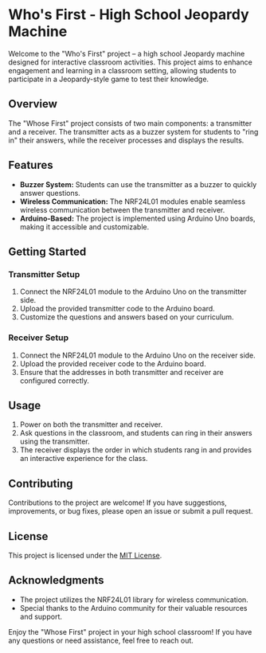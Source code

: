 # Who's First - High School Jeopardy Machine

Welcome to the "Who's First" project – a high school Jeopardy machine designed for interactive classroom activities. This project aims to enhance engagement and learning in a classroom setting, allowing students to participate in a Jeopardy-style game to test their knowledge.

## Overview

The "Whose First" project consists of two main components: a transmitter and a receiver. The transmitter acts as a buzzer system for students to "ring in" their answers, while the receiver processes and displays the results.

## Features

- **Buzzer System:** Students can use the transmitter as a buzzer to quickly answer questions.
- **Wireless Communication:** The NRF24L01 modules enable seamless wireless communication between the transmitter and receiver.
- **Arduino-Based:** The project is implemented using Arduino Uno boards, making it accessible and customizable.

## Getting Started

### Transmitter Setup

1. Connect the NRF24L01 module to the Arduino Uno on the transmitter side.
2. Upload the provided transmitter code to the Arduino board.
3. Customize the questions and answers based on your curriculum.

### Receiver Setup

1. Connect the NRF24L01 module to the Arduino Uno on the receiver side.
2. Upload the provided receiver code to the Arduino board.
3. Ensure that the addresses in both transmitter and receiver are configured correctly.

## Usage

1. Power on both the transmitter and receiver.
2. Ask questions in the classroom, and students can ring in their answers using the transmitter.
3. The receiver displays the order in which students rang in and provides an interactive experience for the class.

## Contributing

Contributions to the project are welcome! If you have suggestions, improvements, or bug fixes, please open an issue or submit a pull request.

## License

This project is licensed under the [MIT License](LICENSE).

## Acknowledgments

- The project utilizes the NRF24L01 library for wireless communication.
- Special thanks to the Arduino community for their valuable resources and support.

Enjoy the "Whose First" project in your high school classroom! If you have any questions or need assistance, feel free to reach out.
